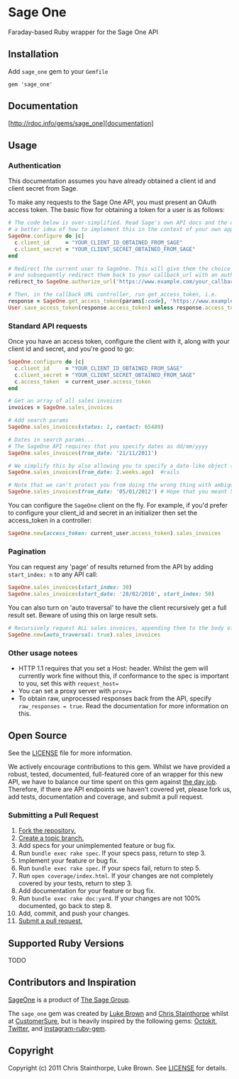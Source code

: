 # Sage One
Faraday-based Ruby wrapper for the Sage One API

## Installation
Add `sage_one` gem to your `Gemfile`

    gem 'sage_one'

## Documentation
[http://rdoc.info/gems/sage_one][documentation]

[documentation]: http://rdoc.info/gems/sage_one

## Usage
### Authentication
This documentation assumes you have already obtained a client id and client secret from Sage.

To make any requests to the Sage One API, you must present an OAuth access token. The basic flow for obtaining a token for a user is as follows:

```ruby
# The code below is over-simplified. Read Sage's own API docs and the documentation for SageOne::Oauth to get
# a better idea of how to implement this in the context of your own app.
SageOne.configure do |c|
  c.client_id     = "YOUR_CLIENT_ID_OBTAINED_FROM_SAGE"
  c.client_secret = "YOUR_CLIENT_SECRET_OBTAINED_FROM_SAGE"
end

# Redirect the current user to SageOne. This will give them the choice to link SageOne with your app.
# and subsequently redirect them back to your callback_url with an authorisation_code if they choose to do so.
redirect_to SageOne.authorize_url('https://www.example.com/your_callback_url')

# Then, in the callback URL controller, run get_access_token, i.e.
response = SageOne.get_access_token(params[:code], 'https://www.example.com/your_callback_url')
User.save_access_token(response.access_token) unless response.access_token.nil?
```

### Standard API requests
Once you have an access token, configure the client with it, along with your client id and secret, and you're good to go:

```ruby
SageOne.configure do |c|
  c.client_id     = "YOUR_CLIENT_ID_OBTAINED_FROM_SAGE"
  c.client_secret = "YOUR_CLIENT_SECRET_OBTAINED_FROM_SAGE"
  c.access_token  = current_user.access_token
end

# Get an array of all sales invoices
invoices = SageOne.sales_invoices

# Add search params
SageOne.sales_invoices(status: 2, contact: 65489)

# Dates in search params...
# The SageOne API requires that you specify dates as dd/mm/yyyy
SageOne.sales_invoices(from_date: '21/11/2011')

# We simplify this by also allowing you to specify a date-like object (anything that responds to strftime)
SageOne.sales_invoices(from_date: 2.weeks.ago)  #rails

# Note that we can't protect you from doing the wrong thing with ambiguous dates..
SageOne.sales_invoices(from_date: '05/01/2012') # Hope that you meant 5th January and not 1st May
```
You can configure the `SageOne` client on the fly. For example, if you'd prefer to configure your client_id and secret in an
initializer then set the access_token in a controller:

```ruby
SageOne.new(access_token: current_user.access_token).sales_invoices
```

### Pagination
You can request any 'page' of results returned from the API by adding `start_index: n` to any API call:

```ruby
SageOne.sales_invoices(start_index: 30)
SageOne.sales_invoices(start_date: '28/02/2010', start_index: 50)

```

You can also turn on 'auto traversal' to have the client recursively get a full result set. Beware of using this on large result sets.

```ruby
# Recursively request ALL sales invoices, appending them to the body of the request
SageOne.new(auto_traversal: true).sales_invoices
```

### Other usage notees
- HTTP 1.1 requires that you set a Host: header. Whilst the gem will currently work fine without this, if conformance to the spec is important to you, set this with `request_host=`
- You can set a proxy server with `proxy=`
- To obtain raw, unprocessed responses back from the API, specify `raw_responses = true`. Read the documentation for more information on this.


## Open Source
See the [LICENSE][] file for more information.

We actively encourage contributions to this gem. Whilst we have provided a robust, tested, documented, full-featured core of an wrapper for this new API, we have to balance our time spent on this gem against [the day job][cs].
Therefore, if there are API endpoints we haven't covered yet, please fork us, add tests, documentation and coverage, and submit a pull request.

### Submitting a Pull Request
1. [Fork the repository.][fork]
2. [Create a topic branch.][branch]
3. Add specs for your unimplemented feature or bug fix.
4. Run `bundle exec rake spec`. If your specs pass, return to step 3.
5. Implement your feature or bug fix.
6. Run `bundle exec rake spec`. If your specs fail, return to step 5.
7. Run `open coverage/index.html`. If your changes are not completely covered
   by your tests, return to step 3.
8. Add documentation for your feature or bug fix.
9. Run `bundle exec rake doc:yard`. If your changes are not 100% documented, go
   back to step 8.
10. Add, commit, and push your changes.
11. [Submit a pull request.][pr]

[fork]: http://help.github.com/fork-a-repo/
[branch]: http://learn.github.com/p/branching.html
[pr]: http://help.github.com/send-pull-requests/
[cs]: http://www.customersure.com/

## Supported Ruby Versions
TODO

## Contributors and Inspiration

[SageOne][sageone] is a product of [The Sage Group][sage].

The `sage_one` gem was created by [Luke Brown][luke] and [Chris Stainthorpe][chris] whilst at [CustomerSure][cs], but is heavily inspired by the following gems: [Octokit][], [Twitter][], and [instagram-ruby-gem][].

[sage]: http://www.sage.com/
[sageone]: http://www.sageone.com/
[luke]: http://www.tsdbrown.com/
[chris]: http://www.randomcat.co.uk/
[octokit]: https://github.com/pengwynn/octokit/
[twitter]: https://github.com/sferik/twitter/
[instagram-ruby-gem]: https://github.com/Instagram/instagram-ruby-gem/

## Copyright
Copyright (c) 2011 Chris Stainthorpe, Luke Brown. See [LICENSE][] for details.

[license]: https://github.com/customersure/sage_one/blob/master/LICENSE
